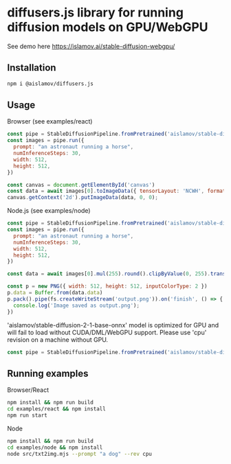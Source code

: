 # diffusers.js library for running diffusion models on GPU/WebGPU

See demo here https://islamov.ai/stable-diffusion-webgpu/

## Installation

```bash
npm i @aislamov/diffusers.js
```

## Usage

Browser (see examples/react)
```js
const pipe = StableDiffusionPipeline.fromPretrained('aislamov/stable-diffusion-2-1-base-onnx')
const images = pipe.run({
  prompt: "an astronaut running a horse",
  numInferenceSteps: 30,
  width: 512,
  height: 512,
})

const canvas = document.getElementById('canvas')
const data = await images[0].toImageData({ tensorLayout: 'NCWH', format: 'RGB' });
canvas.getContext('2d').putImageData(data, 0, 0);
```

Node.js (see examples/node)
```js
const pipe = StableDiffusionPipeline.fromPretrained('aislamov/stable-diffusion-2-1-base-onnx')
const images = pipe.run({
  prompt: "an astronaut running a horse",
  numInferenceSteps: 30,
  width: 512,
  height: 512,
})

const data = await images[0].mul(255).round().clipByValue(0, 255).transpose(0, 2, 3, 1)

const p = new PNG({ width: 512, height: 512, inputColorType: 2 })
p.data = Buffer.from(data.data)
p.pack().pipe(fs.createWriteStream('output.png')).on('finish', () => {
  console.log('Image saved as output.png');
})
```

'aislamov/stable-diffusion-2-1-base-onnx' model is optimized for GPU and will fail to load without CUDA/DML/WebGPU support. Please use 'cpu' revision on a machine without GPU.
```js
const pipe = StableDiffusionPipeline.fromPretrained('aislamov/stable-diffusion-2-1-base-onnx', 'cpu')
```

## Running examples
Browser/React
```bash
npm install && npm run build
cd examples/react && npm install
npm run start
```

Node
```bash
npm install && npm run build
cd examples/node && npm install
node src/txt2img.mjs --prompt "a dog" --rev cpu
```
